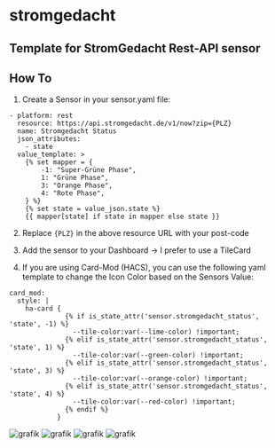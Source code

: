 # stromgedacht
Template for StromGedacht Rest-API sensor
---

## How To

1. Create a Sensor in your sensor.yaml file:
```
- platform: rest
  resource: https://api.stromgedacht.de/v1/now?zip={PLZ}
  name: Stromgedacht Status
  json_attributes: 
    - state
  value_template: >
    {% set mapper = {
        -1: "Super-Grüne Phase",
        1: "Grüne Phase",
        3: "Orange Phase",
        4: "Rote Phase",
    } %}
    {% set state = value_json.state %}
    {{ mapper[state] if state in mapper else state }}
```

2. Replace `{PLZ}` in the above resource URL with your post-code

3. Add the sensor to your Dashboard -> I prefer to use a TileCard

4. If you are using Card-Mod (HACS), you can use the following yaml template to change the Icon Color based on the
Sensors Value:
```
card_mod:
  style: |
    ha-card {
              {% if is_state_attr('sensor.stromgedacht_status', 'state', -1) %}
                --tile-color:var(--lime-color) !important;
              {% elif is_state_attr('sensor.stromgedacht_status', 'state', 1) %}
                --tile-color:var(--green-color) !important;
              {% elif is_state_attr('sensor.stromgedacht_status', 'state', 3) %}  
                --tile-color:var(--orange-color) !important;
              {% elif is_state_attr('sensor.stromgedacht_status', 'state', 4) %}  
                --tile-color:var(--red-color) !important;
              {% endif %}  
            }
```

![grafik](https://github.com/ChristophCaina/stromgedacht/assets/26391061/205bc607-7172-4d5f-b8aa-955c34e32836)
![grafik](https://github.com/ChristophCaina/stromgedacht/assets/26391061/11bee6d5-e149-462d-8816-7467ca384a67)
![grafik](https://github.com/ChristophCaina/stromgedacht/assets/26391061/0ccae035-6006-40bb-8a0e-ad0f07b6251f)
![grafik](https://github.com/ChristophCaina/stromgedacht/assets/26391061/1967c99a-090d-458a-842e-ab4f4faf9cab)
